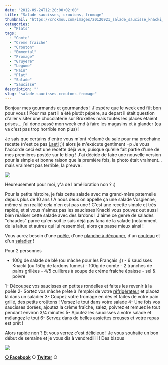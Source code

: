 ```yaml
---
date: "2012-09-24T12:20:00+02:00"
title: "Salade saucisses, croutons, fromage"
thumbnail: "https://crokmou.com/images/20120921_salade_saucisse_knacki_fromage_crouton_0020.jpg"
categories:
  - "Plats"
tags:
  - "Comte"
  - "Creme fraiche"
  - "Crouton"
  - "Emmental"
  - "Fromage"
  - "Gruyere"
  - "Legume"
  - "Pain"
  - "Plat"
  - "Salade"
  - "Saucisse"
description: ""
slug: "salade-saucisses-croutons-fromage"
---
```


Bonjour mes gourmands et gourmandes ! J'espère que le week end fût bon pour vous ! Pour ma part il a été plutôt pépère, au depart il était question d'aller visiter une chocolaterie sur Bruxelles mais toutes les places étaient prises... j'ai donc passé mon week end à faire les magasins et à glander (ca va c'est pas trop horrible non plus) !

Je sais que certains d'entre vous m'ont réclamé du salé pour ma prochaine recette (n'est ce pas [Laeti](http://salomblog.blogspot.be/) ;)) alors je m'exécute gentiment =p Je vous l'accorde ceci est une recette déjà vue, puisque qu'elle fait partie d'une de mes premières postée sur le blog ! J'ai décidé de faire une nouvelle version pour la simple et bonne raison que la première fois, la photo était vraiment... mais vraiment pas terrible, la preuve :

[![](http://2.bp.blogspot.com/-1NY6YKhU_sw/TaNytcLvlRI/AAAAAAAAABk/tQoiJKy3cOc/s320/Salade+Vosgienne.jpg)](http://2.bp.blogspot.com/-1NY6YKhU_sw/TaNytcLvlRI/AAAAAAAAABk/tQoiJKy3cOc/s1600/Salade+Vosgienne.jpg)

Heureusement pour moi, y'a de l'amélioration non ? :)

Pour la petite histoire, je fais cette salade avec ma grand-mère paternelle depuis plus de 10 ans ! A nous deux on appelle ça une salade Vosgienne, même si en réalité cela n'en est pas une ! C'est une recette simple et très rapide, et si vous n'aimez pas les saucisses Knacki vous pouvez out aussi bien réaliser cette salade avec des lardons ! J'aime ce genre de salades "chaudes" parce qu'en soit je suis déjà pas fana de la salade (notamment de la laitue et autres qui lui ressemble), alors ça passe mieux ainsi !

Vous aurez besoin d'une [poêle](http://www.rueducommerce.fr/m/pl/malid:4769951), d'une [planche à découper](http://www.rueducommerce.fr/m/pl/malid:4820408), d'un [couteau](http://www.rueducommerce.fr/m/pl/malid:12468606) et d'un [saladier](http://www.rueducommerce.fr/m/pl/malid:4769897) !

Pour 2 personnes

- 100g de salade de blé (ou mâche pour les Français ;)) - 6 saucisses Knacki (ou 150g de lardons fumés) - 100g de comté - 2 tranches de pains grillées - 4/5 cuillères à soupe de crème fraîche épaisse - sel & poivre

1- Découpez vos saucisses en petites rondelles et faites les revenir à la poêle 2- Sortez vos mâche prête à l'emploi de votre [réfrigérateur](http://www.rueducommerce.fr/m/pl/malid:9633584) et placez là dans un saladier 3- Coupez votre fromage en dés et faites de votre pain grillé, des petits croûtons ! Versez le tout dans votre salade 4- Une fois vos saucisses dorées, ajoutez la crème fraîche, salez, poivrez et remuez le tout pendant environ 3/4 minutes 5- Ajoutez les saucisses à votre salade et mélangez le tout 6- Servez dans de belles assiettes creuses et votre repas est prêt !

Alors rapide non ? Et vous verrez c'est délicieux ! Je vous souhaite un bon début de semaine et je vous dis à vendrediiiii ! Des bisous

[![](http://1.bp.blogspot.com/-mlT3W8C_RL0/UGBA1pYBUPI/AAAAAAAAEkY/3ySY5XvqCFo/s1600/005.gif)](http://1.bp.blogspot.com/-mlT3W8C_RL0/UGBA1pYBUPI/AAAAAAAAEkY/3ySY5XvqCFo/s1600/005.gif)

[**○<span style="font-size: xx-small; margin: 0px; outline: 0px; padding: 0px;"><span style="font-family: Arial, Helvetica, sans-serif; margin: 0px; outline: 0px; padding: 0px;"> </span></span>Facebook**](https://www.facebook.com/pages/CroKMou/148093255259077) ○ [**Twitter**](https://twitter.com/Crokmou) ○